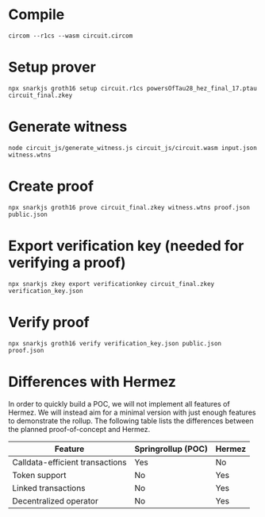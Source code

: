 # Compile

```
circom --r1cs --wasm circuit.circom
```

# Setup prover

```
npx snarkjs groth16 setup circuit.r1cs powersOfTau28_hez_final_17.ptau circuit_final.zkey
```

# Generate witness

```
node circuit_js/generate_witness.js circuit_js/circuit.wasm input.json witness.wtns
```


# Create proof

```
npx snarkjs groth16 prove circuit_final.zkey witness.wtns proof.json public.json
```

# Export verification key (needed for verifying a proof)

```
npx snarkjs zkey export verificationkey circuit_final.zkey verification_key.json
```

# Verify proof

```
npx snarkjs groth16 verify verification_key.json public.json proof.json
```

# Differences with Hermez

In order to quickly build a POC, we will not implement all features of Hermez. We will instead aim for a minimal version with just enough features to demonstrate the rollup. The following table lists the differences between the planned proof-of-concept and Hermez.

| Feature                         | Springrollup (POC) | Hermez |
|---------------------------------|--------------------|--------|
| Calldata-efficient transactions | Yes                | No     |
| Token support                   | No                 | Yes    |
| Linked transactions             | No                 | Yes    |
| Decentralized operator          | No                 | Yes    |
